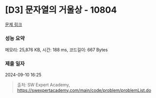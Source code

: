 # [D3] 문자열의 거울상 - 10804 

[문제 링크](https://swexpertacademy.com/main/code/problem/problemDetail.do?contestProbId=AXTC0x16D8EDFASe) 

### 성능 요약

메모리: 25,876 KB, 시간: 188 ms, 코드길이: 667 Bytes

### 제출 일자

2024-09-10 16:25



> 출처: SW Expert Academy, https://swexpertacademy.com/main/code/problem/problemList.do